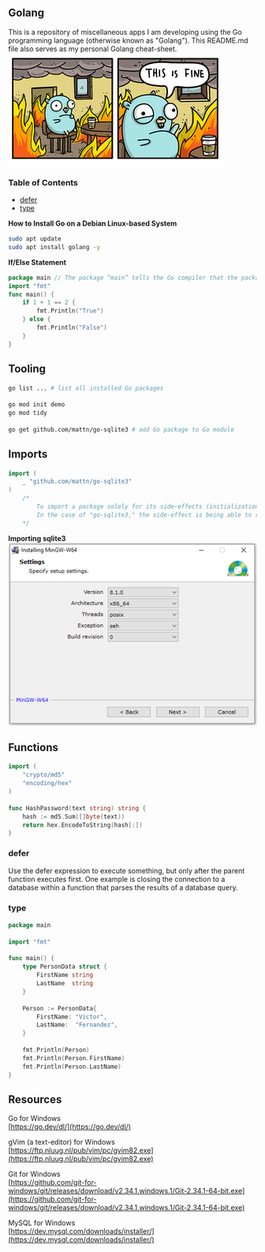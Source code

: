 ## Golang
This is a repository of miscellaneous apps I am developing using the Go programming language (otherwise known as "Golang"). This README.md file also serves as my personal Golang cheat-sheet.  
![gopher.png](/gopher.png)  

### Table of Contents
* [defer](#defer)
* [type](#type)

**How to Install Go on a Debian Linux-based System**
```bash
sudo apt update
sudo apt install golang -y
```

**If/Else Statement**
```go
package main // The package “main” tells the Go compiler that the package should compile as an executable program instead of a shared library.
import "fmt"
func main() {
    if 1 + 1 == 2 {
        fmt.Println("True")
    } else {
        fmt.Println("False")
    }
}
```

## Tooling
```bash
go list ... # list all installed Go packages

go mod init demo
go mod tidy

go get github.com/mattn/go-sqlite3 # add Go package to Go module
```

## Imports
```go
import (
    _ "github.com/mattn/go-sqlite3"
)
    /* 
        To import a package solely for its side-effects (initialization), use the blank identifier as explicit package name.
        In the case of "go-sqlite3," the side-effect is being able to register the sqlite3 driver as a database driver within the init() function without importing any other functions.
    */
```

**Importing sqlite3**  
![mingw-64](/mingw-64.png)

## Functions
```go
import (
    "crypto/md5"
    "encoding/hex"
)

func HashPassword(text string) string {
    hash := md5.Sum([]byte(text))
    return hex.EncodeToString(hash[:])
}
```

### defer
Use the defer expression to execute something, but only after the parent function executes first. One example is closing the connection to a database within a function that parses the results of a database query.

### type
```go
package main

import "fmt"

func main() {
	type PersonData struct {
		FirstName string
		LastName  string
	}

	Person := PersonData{
		FirstName: "Victor",
		LastName:  "Fernandez",
	}

	fmt.Println(Person)
	fmt.Println(Person.FirstName)
	fmt.Println(Person.LastName)
}
```


## Resources
Go for Windows  
[https://go.dev/dl/](https://go.dev/dl/)

gVim (a text-editor) for Windows  
[https://ftp.nluug.nl/pub/vim/pc/gvim82.exe](https://ftp.nluug.nl/pub/vim/pc/gvim82.exe)

Git for Windows  
[https://github.com/git-for-windows/git/releases/download/v2.34.1.windows.1/Git-2.34.1-64-bit.exe](https://github.com/git-for-windows/git/releases/download/v2.34.1.windows.1/Git-2.34.1-64-bit.exe)

MySQL for Windows  
[https://dev.mysql.com/downloads/installer/](https://dev.mysql.com/downloads/installer/)
